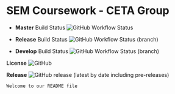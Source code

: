 # SEM Coursework - CETA Group

* __Master__ Build Status ![GitHub Workflow Status](https://img.shields.io/github/workflow/status/40440665/SEM_CW/master-workflow)

* __Release__ Build Status ![GitHub Workflow Status (branch)](https://img.shields.io/github/workflow/status/40440665/SEM_CW/master-workflow/release?style=flat-square)

* __Develop__ Build Status ![GitHub Workflow Status (branch)](https://img.shields.io/github/workflow/status/40440665/SEM_CW/master-workflow/develop?style=flat-square)

__License__ ![GitHub](https://img.shields.io/github/license/40440665/SEM_CW?style=plastic)

__Release__ ![GitHub release (latest by date including pre-releases)](https://img.shields.io/github/v/release/40440665/SEM_CW?include_prereleases)

```
Welcome to our README file
```
